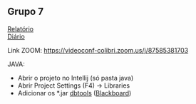 ## Grupo 7
[Relatório](https://docs.google.com/document/d/1IDQfu4Isl7JmDOA8e8Rpzmsb-WAFK9nV/edit)<br/>
[Diário](https://docs.google.com/spreadsheets/d/1HMAvvbRs9QXDj8qZwiOb9Uf7KmsjCt36/edit)

Link ZOOM: https://videoconf-colibri.zoom.us/j/87585381703

JAVA:
- Abrir o projeto no Intellij (só pasta java)
- Abrir Project Settings (F4) -> Libraries
- Adicionar os *.jar [dbtools](https://drive.google.com/drive/folders/1EONx7NXCGDmnfU55PpnrQfEw2xk_ei0T?usp=sharing) ([Blackboard](https://e-learning.iscte-iul.pt/webapps/blackboard/content/listContent.jsp?course_id=_13125_1&content_id=_120562_1))
